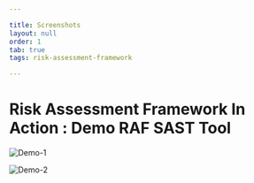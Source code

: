 ```yaml
---

title: Screenshots
layout: null
order: 1
tab: true
tags: risk-assessment-framework

---
```


# Risk Assessment Framework In Action : Demo RAF SAST Tool

![Demo-1](https://user-images.githubusercontent.com/36698676/63649995-a32f0180-c762-11e9-999c-2b50f32340fd.gif) <br>

![Demo-2](https://user-images.githubusercontent.com/36698676/63650087-649a4680-c764-11e9-9fca-86ccc4880f18.gif)
